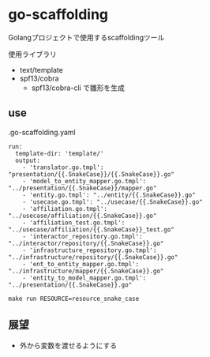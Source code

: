 # go-scaffolding
Golangプロジェクトで使用するscaffoldingツール

使用ライブラリ
* text/template
* spf13/cobra
    * spf13/cobra-cli で雛形を生成


## use

.go-scaffolding.yaml
```
run:
  template-dir: 'template/'
  output:
    - 'translator.go.tmpl': "presentation/{{.SnakeCase}}/{{.SnakeCase}}.go"
    - 'model_to_entity_mapper.go.tmpl': "../presentation/{{.SnakeCase}}/mapper.go"
    - 'entity.go.tmpl': "../entity/{{.SnakeCase}}.go"
    - 'usecase.go.tmpl': "../usecase/{{.SnakeCase}}.go"
    - 'affiliation.go.tmpl': "../usecase/affiliation/{{.SnakeCase}}.go"
    - 'affiliation_test.go.tmpl': "../usecase/affiliation/{{.SnakeCase}}_test.go"
    - 'interactor_repository.go.tmpl': "../interactor/repository/{{.SnakeCase}}.go"
    - 'infrastructure_repository.go.tmpl': "../infrastructure/repository/{{.SnakeCase}}.go"
    - 'ent_to_entity_mapper.go.tmpl': "../infrastructure/mapper/{{.SnakeCase}}.go"
    - 'entity_to_model_mapper.go.tmpl': "../presentation/{{.SnakeCase}}.go"
```

```
make run RESOURCE=resource_snake_case
```

## 展望
* 外から変数を渡せるようにする
